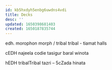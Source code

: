 ```yaml
---
id: kb5hxdyh5enbg6uwdns4vdi
title: Decks
desc: ''
updated: 1650398681403
created: 1650187835744
---
```



edh.
morophon morph / tribal tribal - tiamat halls

cEDH
najeela
codie
tasigur
baral
winota

hEDH
tribalTribal
tazri – 5cZada
hinata
